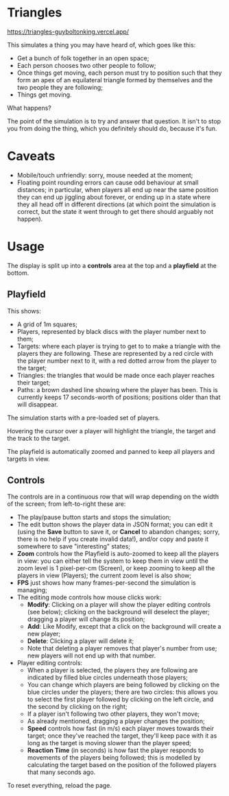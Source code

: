# Triangles

https://triangles-guyboltonking.vercel.app/

This simulates a thing you may have heard of, which goes like this:

* Get a bunch of folk together in an open space;
* Each person chooses two other people to follow;
* Once things get moving, each person must try to position such that they form an apex of an equilateral triangle formed by themselves and the two people they are following;
* Things get moving.

What happens?

The point of the simulation is to try and answer that question.  It isn't to stop you from doing the thing, which you definitely should do, because it's fun.

# Caveats

* Mobile/touch unfriendly: sorry, mouse needed at the moment;
* Floating point rounding errors can cause odd behaviour at small distances; in particular, when players all end up near the same position they can end up jiggling about forever, or ending up in a state where they all head off in different directions (at which point the simulation is correct, but the state it went through to get there should arguably not happen).

# Usage

The display is split up into a **controls** area at the top and a **playfield** at the bottom.

## Playfield

This shows:

* A grid of 1m squares;
* Players, represented by black discs with the player number next to them;
* Targets: where each player is trying to get to to make a triangle with the players they are following.  These are represented by a red circle with the player number next to it, with a red dotted arrow from the player to the target;
* Triangles: the triangles that would be made once each player reaches their target;
* Paths: a brown dashed line showing where the player has been.  This is currently keeps 17 seconds-worth of positions; positions older than that will disappear.

The simulation starts with a pre-loaded set of players.

Hovering the cursor over a player will highlight the triangle, the target and the track to the target.

The playfield is automatically zoomed and panned to keep all players and targets in view.

## Controls

The controls are in a continuous row that will wrap depending on the width of the screen; from left-to-right these are:

* The play/pause button starts and stops the simulation;
* The edit button shows the player data in JSON format; you can edit it (using the **Save** button to save it, or **Cancel** to abandon changes; sorry, there is no help if you create invalid data!), and/or copy and paste it somewhere to save "interesting" states;
* **Zoom** controls how the Playfield is auto-zoomed to keep all the players in view: you can either tell the system to keep them in view until the zoom level is 1 pixel-per-cm (Screen), or keep zooming to keep all the players in view (Players); the current zoom level is also show;
* **FPS** just shows how many frames-per-second the simulation is managing;
* The editing mode controls how mouse clicks work:
  * **Modify**: Clicking on a player will show the player editing controls (see below); clicking on the background will deselect the player; dragging a player will change its position;
  * **Add**: Like Modify, except that a click on the background will create a new player;
  * **Delete**: Clicking a player will delete it;
  * Note that deleting a player removes that player's number from use; new players will not end up with that number.
* Player editing controls:
  * When a player is selected, the players they are following are indicated by filled blue circles underneath those players;
  * You can change which players are being followed by clicking on the blue circles under the players; there are two circles: this allows you to select the first player followed by clicking on the left circle, and the second by clicking on the right;
  * If a player isn't following two other players, they won't move;
  * As already mentioned, dragging a player changes the position;
  * **Speed** controls how fast (in m/s) each player moves towards their target; once they've reached the target, they'll keep pace with it as long as the target is moving slower than the player speed;
  * **Reaction Time** (in seconds) is how fast the player responds to movements of the players being followed; this is modelled by calculating the target based on the position of the followed players that many seconds ago.

To reset everything, reload the page.